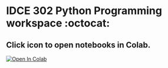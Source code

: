 # IDCE 302 Python Programming workspace :octocat:
## Click icon to open notebooks in Colab.
[![Open In Colab](https://colab.research.google.com/assets/colab-badge.svg)](https://colab.research.google.com/github/Yichun-Yuan/Colab/)

